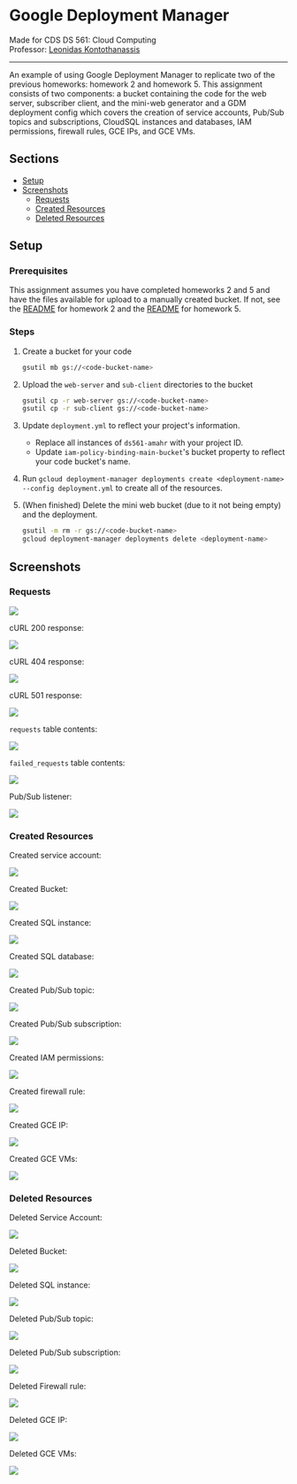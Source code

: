 # Google Deployment Manager

Made for CDS DS 561: Cloud Computing  
Professor: [Leonidas Kontothanassis](https://www.bu.edu/cds-faculty/profile/kthanasi/)

---

An example of using Google Deployment Manager to replicate two of the previous homeworks: homework 2 and homework 5. This assignment consists of two components: a bucket containing the code for the web server, subscriber client, and the mini-web generator and a GDM deployment config which covers the creation of service accounts, Pub/Sub topics and subscriptions, CloudSQL instances and databases, IAM permissions, firewall rules, GCE IPs, and GCE VMs.

## Sections

- [Setup](#setup)
- [Screenshots](#screenshots)
  - [Requests](#requests)
  - [Created Resources](#created-resources)
  - [Deleted Resources](#deleted-resources)

## Setup

### Prerequisites

This assignment assumes you have completed homeworks 2 and 5 and have the files available for upload to a manually created bucket. If not, see the [README](../assignment-2/README.md) for homework 2 and the [README](../assignment-5/README.md) for homework 5.

### Steps

1. Create a bucket for your code
   ```bash
   gsutil mb gs://<code-bucket-name>
   ```
1. Upload the `web-server` and `sub-client` directories to the bucket
   ```bash
   gsutil cp -r web-server gs://<code-bucket-name>
   gsutil cp -r sub-client gs://<code-bucket-name>
   ```
1. Update `deployment.yml` to reflect your project's information.

   - Replace all instances of `ds561-amahr` with your project ID.
   - Update `iam-policy-binding-main-bucket`'s bucket property to reflect your code bucket's name.

1. Run `gcloud deployment-manager deployments create <deployment-name> --config deployment.yml` to create all of the resources.

1. (When finished) Delete the mini web bucket (due to it not being empty) and the deployment.
   ```bash
   gsutil -m rm -r gs://<code-bucket-name>
   gcloud deployment-manager deployments delete <deployment-name>
   ```

## Screenshots

### Requests

![](./assets/part2.png)

cURL 200 response:

![](./assets/part3-200.png)

cURL 404 response:

![](./assets/part3-404.png)

cURL 501 response:

![](./assets/part3-501.png)

`requests` table contents:

![](./assets/part4-all.png)

`failed_requests` table contents:

![](./assets/part4-failed.png)

Pub/Sub listener:

![](./assets/part4-sub.png)

### Created Resources

Created service account:

![](./assets/part6-sa.png)

Created Bucket:

![](./assets/part6-bucket.png)

Created SQL instance:

![](./assets/part6-sql-instance.png)

Created SQL database:

![](./assets/part6-sql-db.png)

Created Pub/Sub topic:

![](./assets/part6-topic.png)

Created Pub/Sub subscription:

![](./assets/part6-sub.png)

Created IAM permissions:

![](./assets/part6-iam.png)

Created firewall rule:

![](./assets/part6-firewall.png)

Created GCE IP:

![](./assets/part6-ip.png)

Created GCE VMs:

![](./assets/part6-vm.png)

### Deleted Resources

Deleted Service Account:

![](./assets/part7-sa.png)

Deleted Bucket:

![](./assets/part7-bucket.png)

Deleted SQL instance:

![](./assets/part7-sql-instance.png)

Deleted Pub/Sub topic:

![](./assets/part7-topic.png)

Deleted Pub/Sub subscription:

![](./assets/part7-sub.png)

Deleted Firewall rule:

![](./assets/part7-firewall.png)

Deleted GCE IP:

![](./assets/part7-ip.png)

Deleted GCE VMs:

![](./assets/part7-vm.png)
